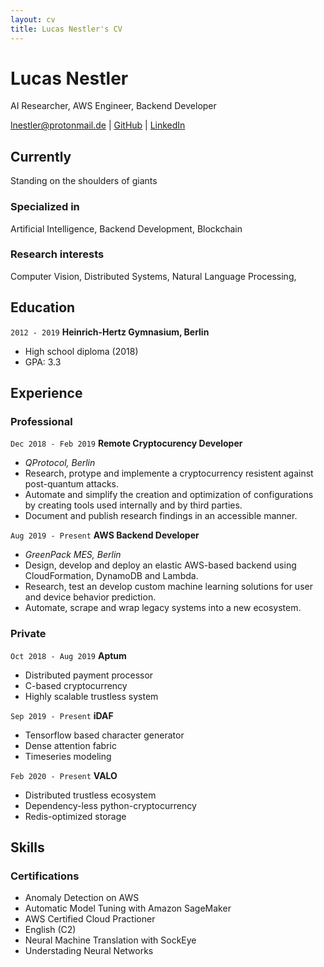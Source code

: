 ```yaml
---
layout: cv
title: Lucas Nestler's CV
---
```


# Lucas Nestler

AI Researcher, AWS Engineer, Backend Developer
<div id="webaddress">
<a href="lnestler@protonmail.de">lnestler@protonmail.de</a> |
 <a href="https://github.com/ClashLuke">GitHub</a> |
 <a href="https://www.linkedin.com/in/lucas-nestler/">LinkedIn</a>
</div>


## Currently

Standing on the shoulders of giants

### Specialized in

Artificial Intelligence, Backend Development, Blockchain

### Research interests

Computer Vision, Distributed Systems, Natural Language Processing,

## Education

`2012 - 2019`
__Heinrich-Hertz Gymnasium, Berlin__

- High school diploma (2018)
- GPA: 3.3 

## Experience

### Professional

`Dec 2018 - Feb 2019`
__Remote Cryptocurency Developer__

- <i>QProtocol, Berlin</i>
- Research, protype and implemente a cryptocurrency resistent against post-quantum attacks.
- Automate and simplify the creation and optimization of configurations by creating tools used internally and by third parties.
- Document and publish research findings in an accessible manner.

`Aug 2019 - Present`
__AWS Backend Developer__

- <i>GreenPack MES, Berlin</i>
- Design, develop and deploy an elastic AWS-based backend using CloudFormation, DynamoDB and Lambda.
- Research, test an develop custom machine learning solutions for user and device behavior prediction.
- Automate, scrape and wrap legacy systems into a new ecosystem.


### Private

`Oct 2018 - Aug 2019`
__Aptum__
- Distributed payment processor
- C-based cryptocurrency
- Highly scalable trustless system


`Sep 2019 - Present`
__iDAF__

- Tensorflow based character generator
- Dense attention fabric  
- Timeseries modeling


`Feb 2020 - Present`
__VALO__

- Distributed trustless ecosystem
- Dependency-less python-cryptocurrency
- Redis-optimized storage


## Skills

### Certifications

- Anomaly Detection on AWS
- Automatic Model Tuning with Amazon SageMaker
- AWS Certified Cloud Practioner
- English (C2)
- Neural Machine Translation with SockEye
- Understading Neural Networks


